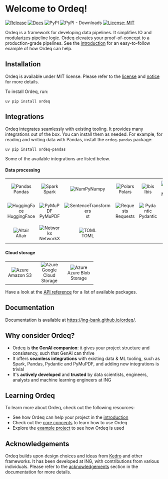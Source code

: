 # Welcome to Ordeq!

[![Release](https://github.com/ing-bank/ordeq/actions/workflows/release.yml/badge.svg?branch=main)](https://github.com/ing-bank/ordeq/actions/workflows/release.yml)
[![Docs](https://github.com/ing-bank/ordeq/actions/workflows/docs.yml/badge.svg)](https://github.com/ing-bank/ordeq/actions/workflows/docs.yml)
![PyPI](https://img.shields.io/pypi/v/ordeq?label=ordeq)
![PyPI - Downloads](https://img.shields.io/pypi/dm/ordeq?label=downloads)
[![License: MIT](https://img.shields.io/badge/License-MIT-yellow.svg)](https://opensource.org/licenses/MIT)

Ordeq is a framework for developing data pipelines.
It simplifies IO and modularizes pipeline logic.
Ordeq elevates your proof-of-concept to a production-grade pipelines.
See the [introduction][intro] for an easy-to-follow example of how Ordeq can help.

## Installation

Ordeq is available under MIT license.
Please refer to the [license] and [notice] for more details.

To install Ordeq, run:

```shell
uv pip install ordeq
```

## Integrations

Ordeq integrates seamlessly with existing tooling.
It provides many integrations out of the box.
You can install them as needed.
For example, for reading and writing data with Pandas, install the `ordeq-pandas` package:

```shell
uv pip install ordeq-pandas
```

Some of the available integrations are listed below.

#### Data processing

<table>
  <tr>
    <td width="80" height="60" align="center"><img src="https://raw.githubusercontent.com/pandas-dev/pandas/main/web/pandas/static/img/pandas_mark.svg" alt="Pandas" height="40"/>Pandas</td>
    <td width="80" height="60" align="center"><img src="https://icon.icepanel.io/Technology/svg/Apache-Spark.svg" alt="Spark" height="40"/>Spark</td>
    <td width="80" height="60" align="center"><img src="https://numpy.org/images/logo.svg" alt="NumPy" height="40"/>Numpy</td>
    <td width="80" height="60" align="center"><img src="https://avatars.githubusercontent.com/u/83768144?s=200&v=4" alt="Polars" height="60"/>Polars</td>
    <td width="80" height="60" align="center"><img src="https://ibis-project.org/logo.svg" alt="Ibis" height="50"/>Ibis</td>
    <td width="80" height="60" align="center"><img src="https://upload.wikimedia.org/wikipedia/commons/thumb/0/01/Created_with_Matplotlib-logo.svg/2048px-Created_with_Matplotlib-logo.svg.png" alt="Matplotlib" height="40"/>Matplotlib</td>
    <td width="80" height="60" align="center"><img src="https://joblib.readthedocs.io/en/stable/_static/joblib_logo.svg" alt="Joblib" height="40"/>Joblib</td>
  </tr>
  <tr>
<td width="80" height="60" align="center"><img src="https://huggingface.co/front/assets/huggingface_logo.svg" alt="HuggingFace" height="40"/>HuggingFace</td>
    <td width="80" height="60" align="center"><img src="https://pymupdf.readthedocs.io/en/latest/_static/sidebar-logo-light.svg" alt="PyMuPDF" height="40"/>PyMuPDF</td>
    <td width="80" height="60" align="center"><img src="https://www.sbert.net/_static/logo.png" alt="SentenceTransformers" height="40"/>st</td>
    <td width="80" height="60" align="center"><img src="https://upload.wikimedia.org/wikipedia/commons/a/aa/Requests_Python_Logo.png" alt="Requests" height="50"/>Requests</td>
    <td width="80" height="60" align="center"><img src="https://avatars.githubusercontent.com/u/110818415?v=4" alt="Pydantic" height="40"/>Pydantic</td>
    <td width="80" height="60" align="center"><img src="https://raw.githubusercontent.com/apache/parquet-format/25f05e73d8cd7f5c83532ce51cb4f4de8ba5f2a2/logo/parquet-logos_1.svg" alt="Parquet" height="50"/>Parquet</td>
    <td width="80" height="60" align="center">
        <img src="https://assets.streamlinehq.com/image/private/w_300,h_300,ar_1/f_auto/v1/icons/logos/duckdb-umoj5fxu8w5pzg7d0js9.png/duckdb-kz05ottxukbgvmp8c3bpi.png?_a=DATAg1AAZAA0" alt="DuckDB" height="40"/><br/>DuckDB
    </td>
  </tr>
  <tr>
    <td width="80" height="60" align="center">
      <img src="https://avatars.githubusercontent.com/u/22396732?s=200&v=4" alt="Altair" height="40"/><br/>Altair
    </td>
    <td width="80" height="60" align="center">
        <img src="https://avatars.githubusercontent.com/u/388785?s=200&v=4" alt="Networkx" height="40"/><br/>NetworkX
    </td>
    <td width="80" height="60" align="center">
        <img src="https://upload.wikimedia.org/wikipedia/commons/c/c1/TOML_Logo.svg" alt="TOML" height="40"/><br/>TOML
    </td>
  </tr>
</table>

#### Cloud storage

<table>
    <tr>
        <td width="80" height="60" align="center"><img src="https://upload.wikimedia.org/wikipedia/commons/b/bc/Amazon-S3-Logo.svg" alt="Azure" height="40"/>Amazon S3</td>
        <td width="80" height="60" align="center"><img src="https://funnel.io/hubfs/Google_Storage-Logo-1.png" alt="Azure" height="40"/>Google Cloud Storage</td>
        <td width="80" height="60" align="center"><img src="https://logos-world.net/wp-content/uploads/2021/02/Microsoft-Azure-Emblem.png" alt="Azure" height="40"/>Azure Blob Storage</td>
    </tr>
</table>

Have a look at the [API reference][api-ref] for a list of available packages.

## Documentation

Documentation is available at https://ing-bank.github.io/ordeq/.

## Why consider Ordeq?

- Ordeq is **the GenAI companion**: it gives your project structure and consistency, such that GenAI can thrive
- It offers **seamless integrations** with existing data & ML tooling, such as Spark, Pandas, Pydantic and PyMuPDF, and
    adding new integrations is trivial
- It's **actively developed** and **trusted** by data scientists, engineers, analysts and machine learning engineers at ING

## Learning Ordeq

To learn more about Ordeq, check out the following resources:

- See how Ordeq can help your project in the [introduction][intro]
- Check out the [core concepts][core-concepts] to learn how to use Ordeq
- Explore the [example project][example-project] to see how Ordeq is used

## Acknowledgements

Ordeq builds upon design choices and ideas from [Kedro] and other frameworks.
It has been developed at ING, with contributions from various individuals.
Please refer to the [acknowledgements] section in the documentation for more details.

[acknowledgements]: https://ing-bank.github.io/ordeq/contributing/acknowledgements/
[api-ref]: https://ing-bank.github.io/ordeq/api/ordeq/framework/io/
[core-concepts]: https://ing-bank.github.io/ordeq/getting-started/concepts/io/
[example-project]: docs/guides/examples/example-project/README.md
[intro]: https://ing-bank.github.io/ordeq/getting-started/introduction/
[kedro]: https://github.com/kedro-org/kedro
[license]: https://github.com/ing-bank/ordeq/blob/main/LICENSE
[notice]: https://github.com/ing-bank/ordeq/blob/main/NOTICE
